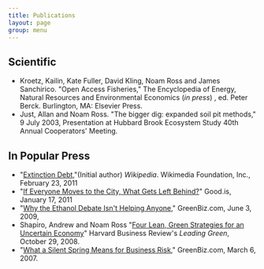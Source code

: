 ```yaml
---
title: Publications
layout: page
group: menu
---
```


## Scientific

-   Kroetz, Kailin, Kate Fuller, David Kling, Noam Ross and James Sanchirico. "Open Access Fisheries," The Encyclopedia of Energy, Natural Resources and Environmental Economics (*in  press*) , ed. Peter Berck. Burlington, MA: Elsevier Press.
-   Just, Allan and Noam Ross. "The bigger dig: expanded soil pit methods," 9 July 2003, Presentation at Hubbard Brook Ecosystem Study 40th Annual Cooperators' Meeting.

## In Popular Press

-   "[Extinction Debt](http://en.wikipedia.org/wiki/Extinction_debt),"(Initial author) *Wikipedia*. Wikimedia Foundation, Inc., February 23, 2011
-   "[If Everyone Moves to the City, What Gets Left Behind?](http://www.good.is/post/if-everyone-moves-to-the-city-what-is-left-behind/)" Good.is, January 17, 2011
-   "[Why the Ethanol Debate Isn't Helping Anyone](http://www.greenbiz.com/blog/2009/06/03/why-ethanol-debate-isnt-helping-anyone)," GreenBiz.com, June 3, 2009,
-   Shapiro, Andrew and Noam Ross "[Four Lean, Green Strategies for an Uncertain Economy](http://blogs.hbr.org/leadinggreen/2008/10/4-lean-green-strategies-for-an.html)" Harvard Business Review's *Leading Green*, October 29, 2008.
-   "[What a Silent Spring Means for Business Risk](http://www.greenbiz.com/blog/2007/03/05/what-silent-spring-means-business-risk)," GreenBiz.com, March 6, 2007.
